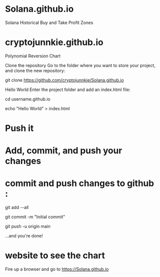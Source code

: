 # Solana.github.io
Solana Historical Buy and Take Profit Zones

# cryptojunnkie.github.io
Polynomial Reversion Chart

Clone the repository
Go to the folder where you want to store your project, and clone the new repository:

git clone https://github.com/cryptojunnkie/Solana.github.io

Hello World
Enter the project folder and add an index.html file:

cd username.github.io

echo "Hello World" > index.html

# Push it
# Add, commit, and push your changes
# commit and push changes to github :

git add --all

git commit -m "Initial commit"

git push -u origin main

…and you're done!
# website to see the chart
Fire up a browser and go to https://Solana.github.io
